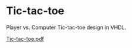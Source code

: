 
# Tic-tac-toe
Player vs. Computer Tic-tac-toe design in VHDL.

[Tic-tac-toe.pdf](https://github.com/ericlee555/Tic-tac-toe/files/6284564/Tic-tac-toe.pdf)

